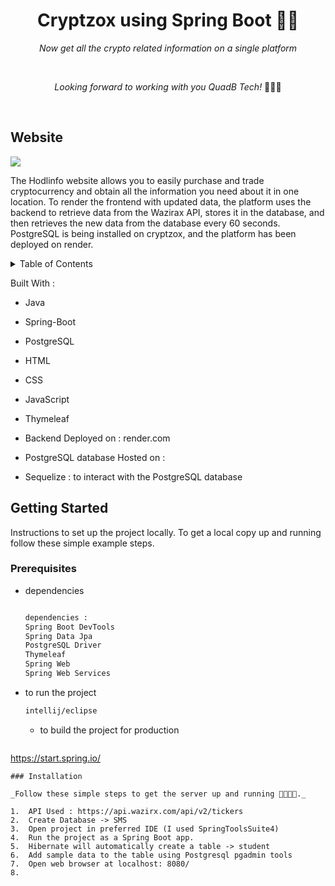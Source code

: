 <h1 align="center">Cryptzox using Spring Boot 🧮🚀</h1>
<p align="center"><i>Now get all the crypto related information on a single platform</i></p>

<br>

<p align="center"><i>Looking forward to working with you QuadB Tech!</i> 👨🏽‍💻 </p>
<br>

## Website



<a href=""><img src="![HoDlinfo](https://github.com/user-attachments/assets/a1dcae99-e60c-4d39-a6e1-1744ba1d39de)
" /></a>

The Hodlinfo website allows you to easily purchase and trade cryptocurrency and obtain all the information you need about it in one location. To render the frontend with updated data, the platform uses the backend to retrieve data from the Wazirax API, stores it in the database, and then retrieves the new data from the database every 60 seconds. PostgreSQL is being installed on cryptzox, and the platform has been deployed on render. 

<!-- TABLE OF CONTENTS -->
<details>
  <summary>Table of Contents</summary>
  <ol>
    <li>
      <a href="#about-the-project">About The Project</a>
      <ul>
        <li><a href="#built-with">Built With</a></li>
      </ul>
    </li>
    <li>
      <a href="#getting-started">Getting Started</a>
      <ul>
        <li><a href="#prerequisites">Prerequisites</a></li>
        <li><a href="#installation">Installation</a></li>
      </ul>
    </li>
    <li><a href="#usage">Usage</a></li>
    <li><a href="#roadmap">Roadmap</a></li>>
  </ol>
</details>



Built With : 
* Java 
* Spring-Boot
* PostgreSQL
* HTML
* CSS
* JavaScript
* Thymeleaf
* Backend Deployed on : render.com
* PostgreSQL database Hosted on : 
* Sequelize : to interact with the PostgreSQL database

  <!-- GETTING STARTED -->
## Getting Started

 Instructions to set up the project locally.
 To get a local copy up and running follow these simple example steps.

### Prerequisites

* dependencies
  ```sh
  
  dependencies : 
  Spring Boot DevTools
  Spring Data Jpa
  PostgreSQL Driver
  Thymeleaf
  Spring Web
  Spring Web Services
  ```
* to run the project
  ```sh
  intellij/eclipse
  ```
  * to build the project for production
  ```sh
 https://start.spring.io/
  ```
### Installation 

_Follow these simple steps to get the server up and running 👾🧮🚀✅._

1.  API Used : https://api.wazirx.com/api/v2/tickers
2.  Create Database -> SMS
3.  Open project in preferred IDE (I used SpringToolsSuite4)
4.  Run the project as a Spring Boot app.
5.  Hibernate will automatically create a table -> student
6.  Add sample data to the table using Postgresql pgadmin tools
7.  Open web browser at localhost: 8080/
8.    
